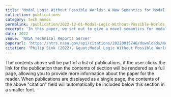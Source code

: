 ```yaml
---
title: "Modal Logic Without Possible Worlds: A New Semantics for Modal Logic in Simplicial Complexes"
collection: publications
category: tech memos
permalink: /publication/2022-12-01-Modal-Logic-Without-Possible-Worlds
excerpt: 'In this paper, we set out to give a novel semantics for modal logic in simplicial complexes. The motivation for this semantics will be first the replacement of possible worlds with the idea of an ``agent perspective''. After exploring some of the philosophical implications of such a move, we give a semantics based around this idea. Following this, we explore some of the more interesting consequences of such a system, in particular the soundness of an unusual axiom we call NU^*. After giving soundness and completeness, we conclude by exploring ways to weaken this axiom in our semantics.'
date: 2022
venue: 'NASA Technical Reports Server'
paperurl: 'https://ntrs.nasa.gov/api/citations/20220015748/downloads/NASA-TM-20220015748.pdf'
citation: 'Philip Sink (2022). &quot;Modal Logic Without Possible Worlds: A New Semantics for Modal Logic in Simplicial Complexes&quot; <i>NASA Technical Reports Server</i>'
---
```


The contents above will be part of a list of publications, if the user clicks the link for the publication than the contents of section will be rendered as a full page, allowing you to provide more information about the paper for the reader. When publications are displayed as a single page, the contents of the above "citation" field will automatically be included below this section in a smaller font.
